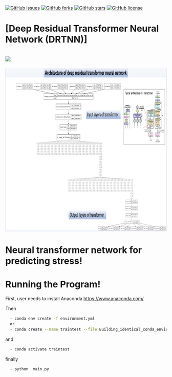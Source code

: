 [![GitHub issues](https://img.shields.io/github/issues/UCL-CCS/DRTNN)](https://github.com/UCL-CCS/DRTNN/issues)
[![GitHub forks](https://img.shields.io/github/forks/UCL-CCS/DRTNN)](https://github.com/UCL-CCS/DRTNN/network)
[![GitHub stars](https://img.shields.io/github/stars/UCL-CCS/DRTNN)](https://github.com/UCL-CCS/DRTNN/stargazers)
[![GitHub license](https://img.shields.io/github/license/UCL-CCS/DRTNN)](https://github.com/UCL-CCS/DRTNN/blob/master/LICENSE)


# [Deep Residual Transformer Neural Network (DRTNN)]
<br>
 <img height="310" src="images/graph.gif"/>
</br>




<br>
 <img height="510" src="images/architecture.png"/>
</br>

#  Neural transformer network for predicting stress!



# Running the Program! 

First, user needs to install Anaconda https://www.anaconda.com/

Then


```sh
  - conda env create -f environment.yml
  or
  - conda create --name traintest --file Building_identical_conda_environment-file.txt
``` 
and 

```sh
  - conda activate traintest
``` 
finally

```sh
  - python  main.py
``` 

